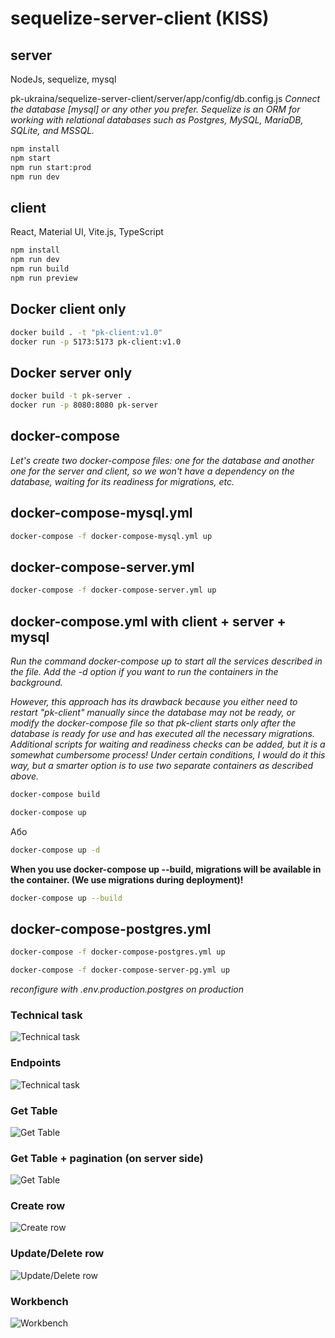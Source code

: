 # sequelize-server-client (KISS)

## server

NodeJs, sequelize, mysql

pk-ukraina/sequelize-server-client/server/app/config/db.config.js
*Connect the database [mysql] or any other you prefer.*
*Sequelize is an ORM for working with relational databases such as Postgres, MySQL, MariaDB, SQLite, and MSSQL.*

```bash
npm install
npm start
npm run start:prod
npm run dev
```

## client

React, Material UI, Vite.js, TypeScript

```bash
npm install
npm run dev
npm run build
npm run preview
```

## Docker client only

```bash
docker build . -t "pk-client:v1.0"  
docker run -p 5173:5173 pk-client:v1.0
```

## Docker server only

```bash
docker build -t pk-server .
docker run -p 8080:8080 pk-server
```

## docker-compose
*Let's create two docker-compose files: one for the database and another one for the server and client, so we won't have a dependency on the database, waiting for its readiness for migrations, etc.*

## docker-compose-mysql.yml

```bash
docker-compose -f docker-compose-mysql.yml up
```

## docker-compose-server.yml

```bash
docker-compose -f docker-compose-server.yml up
```

## docker-compose.yml with client + server + mysql

*Run the command docker-compose up to start all the services described in the file. Add the -d option if you want to run the containers in the background.*

*However, this approach has its drawback because you either need to restart "pk-client" manually since the database may not be ready, or modify the docker-compose file so that pk-client starts only after the database is ready for use and has executed all the necessary migrations. Additional scripts for waiting and readiness checks can be added, but it is a somewhat cumbersome process! Under certain conditions, I would do it this way, but a smarter option is to use two separate containers as described above.*

```bash
docker-compose build
```

```bash
docker-compose up
```

Або

```bash
docker-compose up -d
```

**When you use docker-compose up --build, migrations will be available in the container. (We use migrations during deployment)!**

```bash
docker-compose up --build
```

## docker-compose-postgres.yml

```bash
docker-compose -f docker-compose-postgres.yml up
```

```bash
docker-compose -f docker-compose-server-pg.yml up
```

*reconfigure with .env.production.postgres on production*

### Technical task

![Technical task](https://github.com/maxmax/pk-ukraina/raw/main/sequelize-server-client/docs/tz.png)

### Endpoints

![Technical task](https://github.com/maxmax/pk-ukraina/raw/main/sequelize-server-client/docs/postman.png)

### Get Table

![Get Table](https://github.com/maxmax/pk-ukraina/raw/main/sequelize-server-client/docs/get.png)

### Get Table + pagination (on server side)

![Get Table](https://github.com/maxmax/pk-ukraina/raw/main/sequelize-server-client/docs/get-pagination.png)

### Create row

![Create row](https://github.com/maxmax/pk-ukraina/raw/main/sequelize-server-client/docs/create.png)

### Update/Delete row

![Update/Delete row](https://github.com/maxmax/pk-ukraina/raw/main/sequelize-server-client/docs/update-delete.png)

### Workbench

![Workbench](https://github.com/maxmax/pk-ukraina/raw/main/sequelize-server-client/docs/workbench.png)
